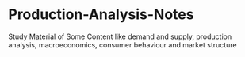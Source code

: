 # Production-Analysis-Notes
Study Material of Some Content like demand and supply, production analysis, macroeconomics, consumer behaviour and market structure
